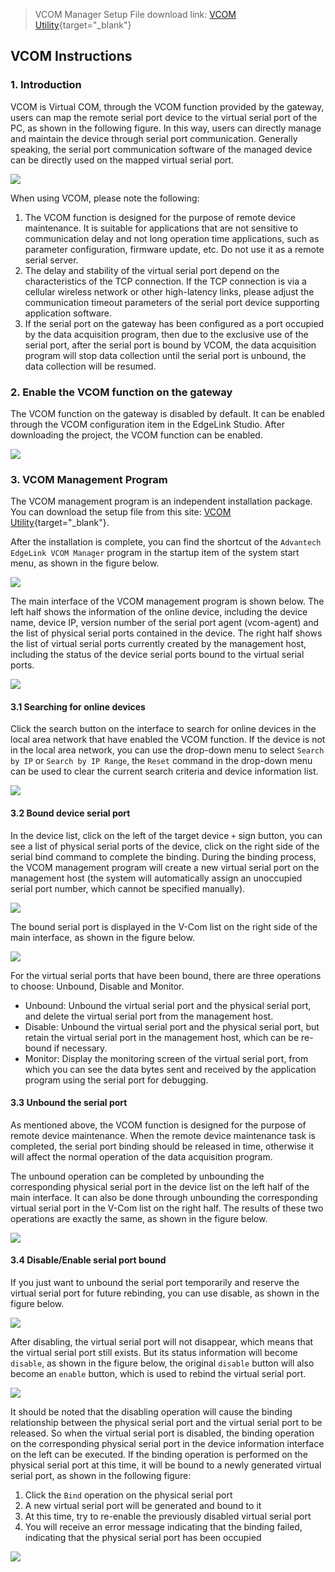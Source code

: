 > VCOM Manager Setup File download link: [VCOM Utility](https://www.advantech.tw/support/details/utility?id=1-24KJ5E7){target="_blank"}



## VCOM Instructions

### 1. Introduction

VCOM is Virtual COM, through the VCOM function provided by the gateway, users can map the remote serial port device to the virtual serial port of the PC, as shown in the following figure. In this way, users can directly manage and maintain the device through serial port communication. Generally speaking, the serial port communication software of the managed device can be directly used on the mapped virtual serial port.  

![](VCOM_1.png)

When using VCOM, please note the following:

1. The VCOM function is designed for the purpose of remote device maintenance. It is suitable for applications that are not sensitive to communication delay and not long operation time applications, such as parameter configuration, firmware update, etc. Do not use it as a remote serial server.
2. The delay and stability of the virtual serial port depend on the characteristics of the TCP connection. If the TCP connection is via a cellular wireless network or other high-latency links, please adjust the communication timeout parameters of the serial port device supporting application software.
3. If the serial port on the gateway has been configured as a port occupied by the data acquisition program, then due to the exclusive use of the serial port, after the serial port is bound by VCOM, the data acquisition program will stop data collection until the serial port is unbound, the data collection will be resumed.

### 2. Enable the VCOM function on the gateway

The VCOM function on the gateway is disabled by default. It can be enabled through the VCOM configuration item in the EdgeLink Studio. After downloading the project, the VCOM function can be enabled.  

![](VCOM_2.png)



### 3. VCOM Management Program

The VCOM management program is an independent installation package. You can download the setup file from this site: [VCOM Utility](https://www.advantech.tw/support/details/utility?id=1-24KJ5E7){target="_blank"}.

After the installation is complete, you can find the shortcut of the `Advantech EdgeLink VCOM Manager` program in the startup item of the system start menu, as shown in the figure below.

![](VCOM_3.png)

The main interface of the VCOM management program is shown below. The left half shows the information of the online device, including the device name, device IP, version number of the serial port agent (vcom-agent) and the list of physical serial ports contained in the device. The right half shows the list of virtual serial ports currently created by the management host, including the status of the device serial ports bound to the virtual serial ports.

![](VCOM_4.png)



#### 3.1 Searching for online devices

Click the search button on the interface to search for online devices in the local area network that have enabled the VCOM function. If the device is not in the local area network, you can use the drop-down menu to select `Search by IP` or `Search by IP Range`, the `Reset` command in the drop-down menu can be used to clear the current search criteria and device information list.

![](VCOM_5.png)



#### 3.2 Bound device serial port

In the device list, click on the left of the target device `+` sign button, you can see a list of physical serial ports of the device, click on the right side of the serial bind command to complete the binding. During the binding process, the VCOM management program will create a new virtual serial port on the management host (the system will automatically assign an unoccupied serial port number, which cannot be specified manually).

![](VCOM_6.png)

The bound serial port is displayed in the V-Com list on the right side of the main interface, as shown in the figure below.

![](VCOM_7.png)

For the virtual serial ports that have been bound, there are three operations to choose: Unbound, Disable and Monitor.

- Unbound: Unbound the virtual serial port and the physical serial port, and delete the virtual serial port from the management host.
- Disable: Unbound the virtual serial port and the physical serial port, but retain the virtual serial port in the management host, which can be re-bound if necessary.
- Monitor: Display the monitoring screen of the virtual serial port, from which you can see the data bytes sent and received by the application program using the serial port for debugging.





#### 3.3 Unbound the serial port

As mentioned above, the VCOM function is designed for the purpose of remote device maintenance. When the remote device maintenance task is completed, the serial port binding should be released in time, otherwise it will affect the normal operation of the data acquisition program.

The unbound operation can be completed by unbounding the corresponding physical serial port in the device list on the left half of the main interface. It can also be done through unbounding the corresponding virtual serial port in the V-Com list on the right half. The results of these two operations are exactly the same, as shown in the figure below.

![](VCOM_8.png)



#### 3.4 Disable/Enable serial port bound

If you just want to unbound the serial port temporarily and reserve the virtual serial port for future rebinding, you can use disable, as shown in the figure below.

![](VCOM_9.png)

After disabling, the virtual serial port will not disappear, which means that the virtual serial port still exists. But its status information will become `disable`, as shown in the figure below, the original `disable` button will also become an `enable` button, which is used to rebind the virtual serial port.

![](VCOM_10.png)

It should be noted that the disabling operation will cause the binding relationship between the physical serial port and the virtual serial port to be released. So when the virtual serial port is disabled, the binding operation on the corresponding physical serial port in the device information interface on the left can be executed. If the binding operation is performed on the physical serial port at this time, it will be bound to a newly generated virtual serial port, as shown in the following figure:

1. Click the `Bind` operation on the physical serial port
2. A new virtual serial port will be generated and bound to it
3. At this time, try to re-enable the previously disabled virtual serial port
4. You will receive an error message indicating that the binding failed, indicating that the physical serial port has been occupied

![](VCOM_11.png)


